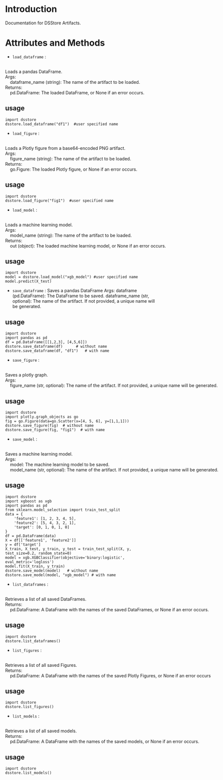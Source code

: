 # Introduction

Documentation for DSStore Artifacts.

# Attributes and Methods
- `load_dataframe` :
<div style="white-space: pre;">
Loads a pandas DataFrame.
Args:
    dataframe_name (string): The name of the artifact to be loaded.
Returns:
    pd.DataFrame: The loaded DataFrame, or None if an error occurs.
</div>

## usage
```
import dsstore
dsstore.load_dataframe("df1")  #user specified name
```
- `load_figure` :
<div style="white-space: pre;">
Loads a Plotly figure from a base64-encoded PNG artifact.
Args:
    figure_name (string): The name of the artifact to be loaded.
Returns:
    go.Figure: The loaded Plotly figure, or None if an error occurs.
</div>

## usage
```
import dsstore
dsstore.load_figure("fig1")  #user specified name
```
- `load_model` :
<div style="white-space: pre;">
Loads a machine learning model.
Args:
    model_name (string): The name of the artifact to be loaded.
Returns:
    out (object): The loaded machine learning model, or None if an error occurs.
</div>

## usage
```
import dsstore
model = dsstore.load_model("xgb_model") #user specified name
model.predict(X_test)
```
- `save_dataframe` : Saves a pandas DataFrame Args: dataframe (pd.DataFrame): The DataFrame to be saved. dataframe_name (str, optional): The name of the artifact. If not provided, a unique name will be generated.

## usage
```
import dsstore
import pandas as pd
df = pd.DataFrame([[1,2,3], [4,5,6]])
dsstore.save_dataframe(df)      # without name
dsstore.save_dataframe(df, "df1")   # with name
```
- `save_figure` :
<div style="white-space: pre;">
Saves a plotly graph.
Args:
    figure_name (str, optional): The name of the artifact. If not provided, a unique name will be generated.
</div>

## usage
```
import dsstore
import plotly.graph_objects as go
fig = go.Figure(data=go.Scatter(x=[4, 5, 6], y=[1,1,1]))
dsstore.save_figure(fig)  # without name
dsstore.save_figure(fig, "fig1")  # with name
```
- `save_model` :
<div style="white-space: pre;">
Saves a machine learning model.
Args:
    model: The machine learning model to be saved.
    model_name (str, optional): The name of the artifact. If not provided, a unique name will be generated.
</div>

## usage
```
import dsstore
import xgboost as xgb
import pandas as pd
from sklearn.model_selection import train_test_split
data = {
    'feature1': [1, 2, 3, 4, 5],
    'feature2': [5, 4, 3, 2, 1],
    'target': [0, 1, 0, 1, 0]
}
df = pd.DataFrame(data)
X = df[['feature1', 'feature2']]
y = df['target']
X_train, X_test, y_train, y_test = train_test_split(X, y, test_size=0.2, random_state=0)
model = xgb.XGBClassifier(objective='binary:logistic', eval_metric='logloss')
model.fit(X_train, y_train)
dsstore.save_model(model)   # without name
dsstore.save_model(model, "xgb_model") # with name
```
- `list_dataframes` :
<div style="white-space: pre;">
Retrieves a list of all saved DataFrames.
Returns:
    pd.DataFrame: A DataFrame with the names of the saved DataFrames, or None if an error occurs.
</div>

## usage
```
import dsstore
dsstore.list_dataframes()
```
- `list_figures` :
<div style="white-space: pre;">
Retrieves a list of all saved Figures.
Returns:
    pd.DataFrame: A DataFrame with the names of the saved Plotly Figures, or None if an error occurs
</div>

## usage
```
import dsstore
dsstore.list_figures()
```
- `list_models` :
<div style="white-space: pre;">
Retrieves a list of all saved models.
Returns:
    pd.DataFrame: A DataFrame with the names of the saved models, or None if an error occurs.
</div>

## usage
```
import dsstore
dsstore.list_models()
```